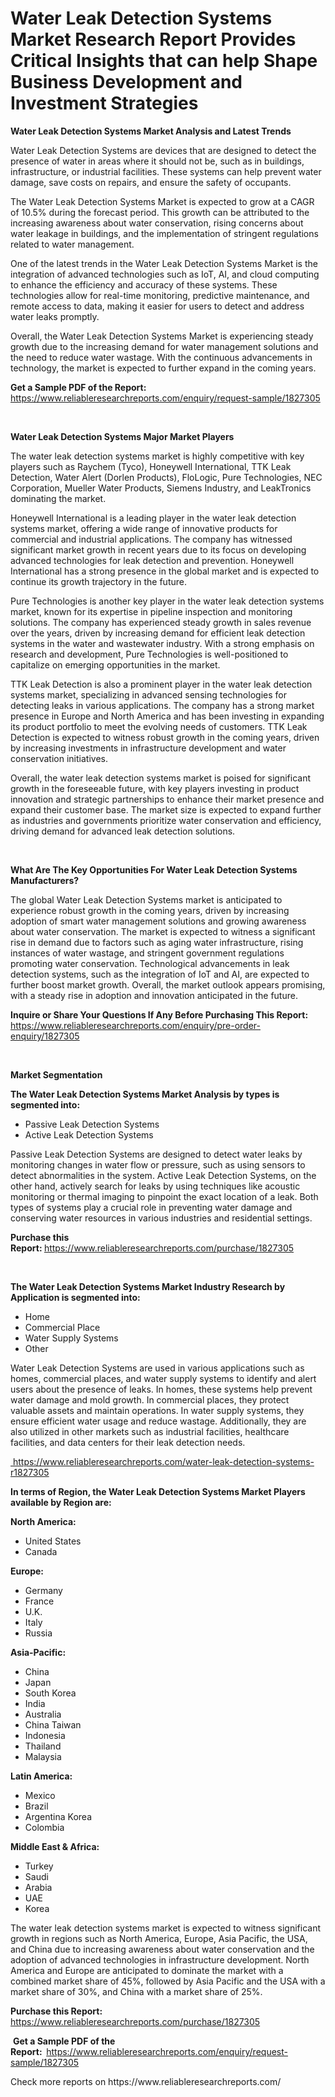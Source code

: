 <p><h1>Water Leak Detection Systems Market Research Report Provides Critical Insights that can help Shape Business Development and Investment Strategies</h1></p><p><strong>Water Leak Detection Systems Market Analysis and Latest Trends</strong></p>
<p><p>Water Leak Detection Systems are devices that are designed to detect the presence of water in areas where it should not be, such as in buildings, infrastructure, or industrial facilities. These systems can help prevent water damage, save costs on repairs, and ensure the safety of occupants.</p><p>The Water Leak Detection Systems Market is expected to grow at a CAGR of 10.5% during the forecast period. This growth can be attributed to the increasing awareness about water conservation, rising concerns about water leakage in buildings, and the implementation of stringent regulations related to water management.</p><p>One of the latest trends in the Water Leak Detection Systems Market is the integration of advanced technologies such as IoT, AI, and cloud computing to enhance the efficiency and accuracy of these systems. These technologies allow for real-time monitoring, predictive maintenance, and remote access to data, making it easier for users to detect and address water leaks promptly.</p><p>Overall, the Water Leak Detection Systems Market is experiencing steady growth due to the increasing demand for water management solutions and the need to reduce water wastage. With the continuous advancements in technology, the market is expected to further expand in the coming years.</p></p>
<p><strong>Get a Sample PDF of the Report:&nbsp;</strong> <a href="https://www.reliableresearchreports.com/enquiry/request-sample/1827305">https://www.reliableresearchreports.com/enquiry/request-sample/1827305</a></p>
<p>&nbsp;</p>
<p><strong>Water Leak Detection Systems Major Market Players</strong></p>
<p><p>The water leak detection systems market is highly competitive with key players such as Raychem (Tyco), Honeywell International, TTK Leak Detection, Water Alert (Dorlen Products), FloLogic, Pure Technologies, NEC Corporation, Mueller Water Products, Siemens Industry, and LeakTronics dominating the market. </p><p>Honeywell International is a leading player in the water leak detection systems market, offering a wide range of innovative products for commercial and industrial applications. The company has witnessed significant market growth in recent years due to its focus on developing advanced technologies for leak detection and prevention. Honeywell International has a strong presence in the global market and is expected to continue its growth trajectory in the future.</p><p>Pure Technologies is another key player in the water leak detection systems market, known for its expertise in pipeline inspection and monitoring solutions. The company has experienced steady growth in sales revenue over the years, driven by increasing demand for efficient leak detection systems in the water and wastewater industry. With a strong emphasis on research and development, Pure Technologies is well-positioned to capitalize on emerging opportunities in the market.</p><p>TTK Leak Detection is also a prominent player in the water leak detection systems market, specializing in advanced sensing technologies for detecting leaks in various applications. The company has a strong market presence in Europe and North America and has been investing in expanding its product portfolio to meet the evolving needs of customers. TTK Leak Detection is expected to witness robust growth in the coming years, driven by increasing investments in infrastructure development and water conservation initiatives.</p><p>Overall, the water leak detection systems market is poised for significant growth in the foreseeable future, with key players investing in product innovation and strategic partnerships to enhance their market presence and expand their customer base. The market size is expected to expand further as industries and governments prioritize water conservation and efficiency, driving demand for advanced leak detection solutions.</p></p>
<p>&nbsp;</p>
<p><strong>What Are The Key Opportunities For Water Leak Detection Systems Manufacturers?</strong></p>
<p><p>The global Water Leak Detection Systems market is anticipated to experience robust growth in the coming years, driven by increasing adoption of smart water management solutions and growing awareness about water conservation. The market is expected to witness a significant rise in demand due to factors such as aging water infrastructure, rising instances of water wastage, and stringent government regulations promoting water conservation. Technological advancements in leak detection systems, such as the integration of IoT and AI, are expected to further boost market growth. Overall, the market outlook appears promising, with a steady rise in adoption and innovation anticipated in the future.</p></p>
<p><strong>Inquire or Share Your Questions If Any Before Purchasing This Report:</strong> <a href="https://www.reliableresearchreports.com/enquiry/pre-order-enquiry/1827305">https://www.reliableresearchreports.com/enquiry/pre-order-enquiry/1827305</a></p>
<p>&nbsp;</p>
<p><strong>Market Segmentation</strong></p>
<p><strong>The Water Leak Detection Systems Market Analysis by types is segmented into:</strong></p>
<p><ul><li>Passive Leak Detection Systems</li><li>Active Leak Detection Systems</li></ul></p>
<p><p>Passive Leak Detection Systems are designed to detect water leaks by monitoring changes in water flow or pressure, such as using sensors to detect abnormalities in the system. Active Leak Detection Systems, on the other hand, actively search for leaks by using techniques like acoustic monitoring or thermal imaging to pinpoint the exact location of a leak. Both types of systems play a crucial role in preventing water damage and conserving water resources in various industries and residential settings.</p></p>
<p><strong>Purchase this Report:&nbsp;</strong><a href="https://www.reliableresearchreports.com/purchase/1827305">https://www.reliableresearchreports.com/purchase/1827305</a></p>
<p>&nbsp;</p>
<p><strong>The Water Leak Detection Systems Market Industry Research by Application is segmented into:</strong></p>
<p><ul><li>Home</li><li>Commercial Place</li><li>Water Supply Systems</li><li>Other</li></ul></p>
<p><p>Water Leak Detection Systems are used in various applications such as homes, commercial places, and water supply systems to identify and alert users about the presence of leaks. In homes, these systems help prevent water damage and mold growth. In commercial places, they protect valuable assets and maintain operations. In water supply systems, they ensure efficient water usage and reduce wastage. Additionally, they are also utilized in other markets such as industrial facilities, healthcare facilities, and data centers for their leak detection needs.</p></p>
<p><a href="https://www.reliableresearchreports.com/water-leak-detection-systems-r1827305">&nbsp;https://www.reliableresearchreports.com/water-leak-detection-systems-r1827305</a></p>
<p><strong>In terms of Region, the Water Leak Detection Systems Market Players available by Region are:</strong></p>
<p>
    <p> <strong> North America: </strong>
        <ul>
            <li>United States</li>
            <li>Canada</li>
        </ul>
        </p> 
    <p> <strong> Europe: </strong>
        <ul>
            <li>Germany</li>
            <li>France</li>
            <li>U.K.</li>
            <li>Italy</li>
            <li>Russia</li>
        </ul>
        </p> 
    <p> <strong> Asia-Pacific: </strong>
        <ul>
            <li>China</li>
            <li>Japan</li>
            <li>South Korea</li>
            <li>India</li>
            <li>Australia</li>
            <li>China Taiwan</li>
            <li>Indonesia</li>
            <li>Thailand</li>
            <li>Malaysia</li>
        </ul>
        </p> 
    <p> <strong> Latin America: </strong>
        <ul>
            <li>Mexico</li>
            <li>Brazil</li>
            <li>Argentina Korea</li>
            <li>Colombia</li>
        </ul>
        </p> 
    <p> <strong> Middle East & Africa: </strong>
        <ul>
            <li>Turkey</li>
            <li>Saudi</li>
            <li>Arabia</li>
            <li>UAE</li>
            <li>Korea</li>
        </ul>
    </p>
    </p>
<p><p>The water leak detection systems market is expected to witness significant growth in regions such as North America, Europe, Asia Pacific, the USA, and China due to increasing awareness about water conservation and the adoption of advanced technologies in infrastructure development. North America and Europe are anticipated to dominate the market with a combined market share of 45%, followed by Asia Pacific and the USA with a market share of 30%, and China with a market share of 25%.</p></p>
<p><strong>Purchase this Report: </strong><a href="https://www.reliableresearchreports.com/purchase/1827305">https://www.reliableresearchreports.com/purchase/1827305</a></p>
<p>&nbsp;<strong>Get a Sample PDF of the Report:&nbsp;&nbsp;</strong><a href="https://www.reliableresearchreports.com/enquiry/request-sample/1827305">https://www.reliableresearchreports.com/enquiry/request-sample/1827305</a></p>
<p><strong></strong></p>
<p>Check more reports on https://www.reliableresearchreports.com/</p>
